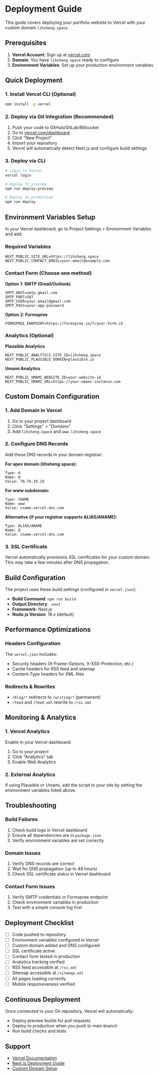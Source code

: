 # Deployment Guide

This guide covers deploying your portfolio website to Vercel with your custom domain `lihsheng.space`.

## Prerequisites

1. **Vercel Account**: Sign up at [vercel.com](https://vercel.com)
2. **Domain**: You have `lihsheng.space` ready to configure
3. **Environment Variables**: Set up your production environment variables

## Quick Deployment

### 1. Install Vercel CLI (Optional)

```bash
npm install -g vercel
```

### 2. Deploy via Git Integration (Recommended)

1. Push your code to GitHub/GitLab/Bitbucket
2. Go to [vercel.com/dashboard](https://vercel.com/dashboard)
3. Click "New Project"
4. Import your repository
5. Vercel will automatically detect Next.js and configure build settings

### 3. Deploy via CLI

```bash
# Login to Vercel
vercel login

# Deploy to preview
npm run deploy:preview

# Deploy to production
npm run deploy
```

## Environment Variables Setup

In your Vercel dashboard, go to Project Settings > Environment Variables and add:

### Required Variables

```env
NEXT_PUBLIC_SITE_URL=https://lihsheng.space
NEXT_PUBLIC_CONTACT_EMAIL=your.email@example.com
```

### Contact Form (Choose one method)

**Option 1: SMTP (Gmail/Outlook)**
```env
SMTP_HOST=smtp.gmail.com
SMTP_PORT=587
SMTP_USER=your.email@gmail.com
SMTP_PASS=your-app-password
```

**Option 2: Formspree**
```env
FORMSPREE_ENDPOINT=https://formspree.io/f/your-form-id
```

### Analytics (Optional)

**Plausible Analytics**
```env
NEXT_PUBLIC_ANALYTICS_SITE_ID=lihsheng.space
NEXT_PUBLIC_PLAUSIBLE_DOMAIN=plausible.io
```

**Umami Analytics**
```env
NEXT_PUBLIC_UMAMI_WEBSITE_ID=your-website-id
NEXT_PUBLIC_UMAMI_URL=https://your-umami-instance.com
```

## Custom Domain Configuration

### 1. Add Domain in Vercel

1. Go to your project dashboard
2. Click "Settings" > "Domains"
3. Add `lihsheng.space` and `www.lihsheng.space`

### 2. Configure DNS Records

Add these DNS records in your domain registrar:

**For apex domain (lihsheng.space):**
```
Type: A
Name: @
Value: 76.76.19.19
```

**For www subdomain:**
```
Type: CNAME
Name: www
Value: cname.vercel-dns.com
```

**Alternative (if your registrar supports ALIAS/ANAME):**
```
Type: ALIAS/ANAME
Name: @
Value: cname.vercel-dns.com
```

### 3. SSL Certificate

Vercel automatically provisions SSL certificates for your custom domain. This may take a few minutes after DNS propagation.

## Build Configuration

The project uses these build settings (configured in `vercel.json`):

- **Build Command**: `npm run build`
- **Output Directory**: `.next`
- **Framework**: Next.js
- **Node.js Version**: 18.x (default)

## Performance Optimizations

### Headers Configuration

The `vercel.json` includes:
- Security headers (X-Frame-Options, X-XSS-Protection, etc.)
- Cache headers for RSS feed and sitemap
- Content-Type headers for XML files

### Redirects & Rewrites

- `/blog/*` redirects to `/writing/*` (permanent)
- `/feed` and `/feed.xml` rewrite to `/rss.xml`

## Monitoring & Analytics

### 1. Vercel Analytics

Enable in your Vercel dashboard:
1. Go to your project
2. Click "Analytics" tab
3. Enable Web Analytics

### 2. External Analytics

If using Plausible or Umami, add the script to your site by setting the environment variables listed above.

## Troubleshooting

### Build Failures

1. Check build logs in Vercel dashboard
2. Ensure all dependencies are in `package.json`
3. Verify environment variables are set correctly

### Domain Issues

1. Verify DNS records are correct
2. Wait for DNS propagation (up to 48 hours)
3. Check SSL certificate status in Vercel dashboard

### Contact Form Issues

1. Verify SMTP credentials or Formspree endpoint
2. Check environment variables in production
3. Test with a simple console log first

## Deployment Checklist

- [ ] Code pushed to repository
- [ ] Environment variables configured in Vercel
- [ ] Custom domain added and DNS configured
- [ ] SSL certificate active
- [ ] Contact form tested in production
- [ ] Analytics tracking verified
- [ ] RSS feed accessible at `/rss.xml`
- [ ] Sitemap accessible at `/sitemap.xml`
- [ ] All pages loading correctly
- [ ] Mobile responsiveness verified

## Continuous Deployment

Once connected to your Git repository, Vercel will automatically:
- Deploy preview builds for pull requests
- Deploy to production when you push to main branch
- Run build checks and tests

## Support

- [Vercel Documentation](https://vercel.com/docs)
- [Next.js Deployment Guide](https://nextjs.org/docs/deployment)
- [Custom Domain Setup](https://vercel.com/docs/concepts/projects/custom-domains)